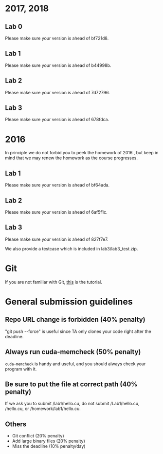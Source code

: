 # 2017, 2018
## Lab 0
Please make sure your version is ahead of bf721d8.

## Lab 1
Please make sure your version is ahead of b44998b.

## Lab 2
Please make sure your version is ahead of 7d72796.

## Lab 3
Please make sure your version is ahead of 678fdca.

# 2016
In principle we do not forbid you to peek the homework of 2016
, but keep in mind that we may renew the homework as the course progresses.

## Lab 1
Please make sure your version is ahead of bf64ada.

## Lab 2
Please make sure your version is ahead of 6af5f1c.

## Lab 3
Please make sure your version is ahead of 827f7e7.

We also provide a testcase which is included in lab3/lab3\_test.zip.

# Git
If you are not familiar with Git, [this](http://backlogtool.com/git-guide/tw/intro/intro1_1.html) is the tutorial.

# General submission guidelines

## Repo URL change is forbidden (40% penalty)
"git push --force" is useful since TA only clones your code right after the deadline.

## Always run cuda-memcheck (50% penalty)
`cuda-memcheck` is handy and useful, and you should always check your program with it.

## Be sure to put the file at correct path (40% penalty)
If we ask you to submit /lab1/hello.cu, do not submit /Lab1/hello.cu, /hello.cu, or /homework/lab1/hello.cu.

## Others
* Git conflict (20% penalty)
* Add large binary files (20% penalty)
* Miss the deadline (10% penalty/day)
